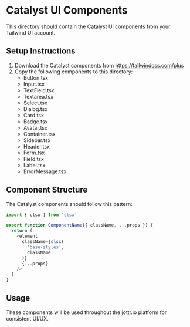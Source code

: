 # Catalyst UI Components

This directory should contain the Catalyst UI components from your Tailwind UI account.

## Setup Instructions

1. Download the Catalyst components from https://tailwindcss.com/plus
2. Copy the following components to this directory:
   - Button.tsx
   - Input.tsx
   - TextField.tsx
   - Textarea.tsx
   - Select.tsx
   - Dialog.tsx
   - Card.tsx
   - Badge.tsx
   - Avatar.tsx
   - Container.tsx
   - Sidebar.tsx
   - Header.tsx
   - Form.tsx
   - Field.tsx
   - Label.tsx
   - ErrorMessage.tsx

## Component Structure

The Catalyst components should follow this pattern:
```typescript
import { clsx } from 'clsx'

export function ComponentName({ className, ...props }) {
  return (
    <element
      className={clsx(
        'base-styles',
        className
      )}
      {...props}
    />
  )
}
```

## Usage

These components will be used throughout the jottr.io platform for consistent UI/UX.